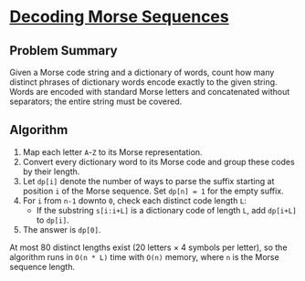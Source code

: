 # [Decoding Morse Sequences](https://www.spoj.com/problems/MORSE/)

## Problem Summary
Given a Morse code string and a dictionary of words, count how many distinct phrases of dictionary
words encode exactly to the given string. Words are encoded with standard Morse letters and
concatenated without separators; the entire string must be covered.

## Algorithm
1. Map each letter `A`-`Z` to its Morse representation.
2. Convert every dictionary word to its Morse code and group these codes by their length.
3. Let `dp[i]` denote the number of ways to parse the suffix starting at position `i` of the Morse
   sequence. Set `dp[n] = 1` for the empty suffix.
4. For `i` from `n-1` downto `0`, check each distinct code length `L`:
   - If the substring `s[i:i+L]` is a dictionary code of length `L`, add `dp[i+L]` to `dp[i]`.
5. The answer is `dp[0]`.

At most 80 distinct lengths exist (20 letters × 4 symbols per letter), so the algorithm runs in
`O(n * L)` time with `O(n)` memory, where `n` is the Morse sequence length.
